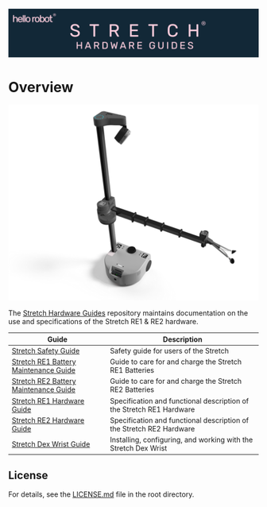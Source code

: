 ![](./images/banner.png)

# Overview
![](./images/stretch_top_view.png)

The [Stretch Hardware Guides](https://github.com/hello-robot/stretch_hardware_gides) repository maintains documentation on the use and specifications of the Stretch RE1 & RE2 hardware.


| Guide                                                        | Description                                                  |
| ------------------------------------------------------------ | ------------------------------------------------------------ |
| [Stretch Safety Guide ](safety_guide.md)                     | Safety guide for users of the Stretch                        |
| [Stretch RE1 Battery Maintenance Guide](battery_maintenance_guide_re1.md) | Guide to care for and charge the Stretch RE1 Batteries       |
| [Stretch RE2 Battery Maintenance Guide](battery_maintenance_guide_re2.md) | Guide to care for and charge the Stretch RE2 Batteries       |
| [Stretch RE1 Hardware Guide](hardware_guide_re1.md)          | Specification and functional description of the Stretch RE1 Hardware |
| [Stretch RE2 Hardware Guide](hardware_guide_re2.md)          | Specification and functional description of the Stretch RE2 Hardware |
| [Stretch Dex Wrist Guide](dex_wrist_guide.md)                | Installing, configuring, and working with the Stretch Dex Wrist |

## License

For details, see the [LICENSE.md](https://github.com/hello-robot/stretch_hardware_guides/blob/master/LICENSE.md) file in the root directory. 

